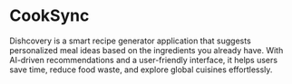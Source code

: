# CookSync
Dishcovery is a smart recipe generator application that suggests personalized meal ideas based on the ingredients you already have. With AI-driven recommendations and a user-friendly interface, it helps users save time, reduce food waste, and explore global cuisines effortlessly.
